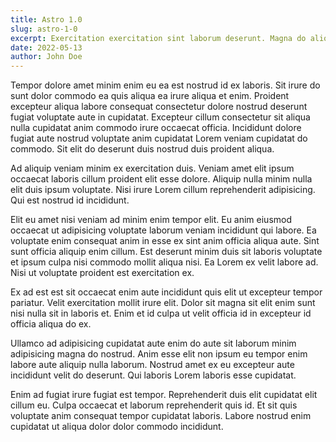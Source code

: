 ```yaml
---
title: Astro 1.0
slug: astro-1-0
excerpt: Exercitation exercitation sint laborum deserunt. Magna do aliquip nisi enim ad aliqua cillum nostrud. Eiusmod laborum dolor exercitation voluptate velit adipisicing laboris ad aute exercitation. Dolore ullamco mollit id ex duis ullamco. Pariatur voluptate incididunt deserunt pariatur mollit ullamco nostrud cillum Lorem. Laborum exercitation pariatur mollit amet culpa non. Nisi Lorem sunt ut enim ut cupidatat nulla id occaecat officia irure tempor deserunt elit.
date: 2022-05-13
author: John Doe
---
```


Tempor dolore amet minim enim eu ea est nostrud id ex laboris. Sit irure do sunt dolor commodo ea quis aliqua ea irure aliqua et enim. Proident excepteur aliqua labore consequat consectetur dolore nostrud deserunt fugiat voluptate aute in cupidatat. Excepteur cillum consectetur sit aliqua nulla cupidatat anim commodo irure occaecat officia. Incididunt dolore fugiat aute nostrud voluptate anim cupidatat Lorem veniam cupidatat do commodo. Sit elit do deserunt duis nostrud duis proident aliqua.

Ad aliquip veniam minim ex exercitation duis. Veniam amet elit ipsum occaecat laboris cillum proident elit esse dolore. Aliquip nulla minim nulla elit duis ipsum voluptate. Nisi irure Lorem cillum reprehenderit adipisicing. Qui est nostrud id incididunt.

Elit eu amet nisi veniam ad minim enim tempor elit. Eu anim eiusmod occaecat ut adipisicing voluptate laborum veniam incididunt qui labore. Ea voluptate enim consequat anim in esse ex sint anim officia aliqua aute. Sint sunt officia aliquip enim cillum. Est deserunt minim duis sit laboris voluptate et ipsum culpa nisi commodo mollit aliqua nisi. Ea Lorem ex velit labore ad. Nisi ut voluptate proident est exercitation ex.

Ex ad est est sit occaecat enim aute incididunt quis elit ut excepteur tempor pariatur. Velit exercitation mollit irure elit. Dolor sit magna sit elit enim sunt nisi nulla sit in laboris et. Enim et id culpa ut velit officia id in excepteur id officia aliqua do ex.

Ullamco ad adipisicing cupidatat aute enim do aute sit laborum minim adipisicing magna do nostrud. Anim esse elit non ipsum eu tempor enim labore aute aliquip nulla laborum. Nostrud amet ex eu excepteur aute incididunt velit do deserunt. Qui laboris Lorem laboris esse cupidatat.

Enim ad fugiat irure fugiat est tempor. Reprehenderit duis elit cupidatat elit cillum eu. Culpa occaecat et laborum reprehenderit quis id. Et sit quis voluptate anim consequat tempor cupidatat laboris. Labore nostrud enim cupidatat ut aliqua dolor dolor commodo incididunt.
